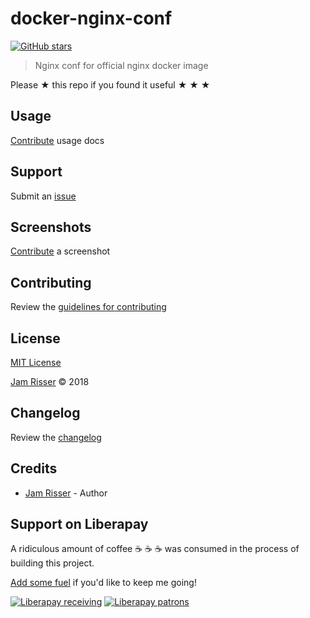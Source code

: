 # docker-nginx-conf

[![GitHub stars](https://img.shields.io/github/stars/codejamninja/docker-nginx-conf.svg?style=social&label=Stars)](https://github.com/codejamninja/docker-nginx-conf)

> Nginx conf for official nginx docker image

Please ★ this repo if you found it useful ★ ★ ★





## Usage

[Contribute](https://github.com/codejamninja/docker-nginx-conf/blob/master/CONTRIBUTING.md) usage docs


## Support

Submit an [issue](https://github.com/codejamninja/docker-nginx-conf/issues/new)


## Screenshots

[Contribute](https://github.com/codejamninja/docker-nginx-conf/blob/master/CONTRIBUTING.md) a screenshot


## Contributing

Review the [guidelines for contributing](https://github.com/codejamninja/docker-nginx-conf/blob/master/CONTRIBUTING.md)


## License

[MIT License](https://github.com/codejamninja/docker-nginx-conf/blob/master/LICENSE)

[Jam Risser](https://codejam.ninja) © 2018


## Changelog

Review the [changelog](https://github.com/codejamninja/docker-nginx-conf/blob/master/CHANGELOG.md)


## Credits

* [Jam Risser](https://codejam.ninja) - Author


## Support on Liberapay

A ridiculous amount of coffee ☕ ☕ ☕ was consumed in the process of building this project.

[Add some fuel](https://liberapay.com/codejamninja/donate) if you'd like to keep me going!

[![Liberapay receiving](https://img.shields.io/liberapay/receives/codejamninja.svg?style=flat-square)](https://liberapay.com/codejamninja/donate)
[![Liberapay patrons](https://img.shields.io/liberapay/patrons/codejamninja.svg?style=flat-square)](https://liberapay.com/codejamninja/donate)
